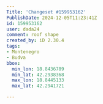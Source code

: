 ```yaml
---
Title: 'Changeset #159953162'
PublishDate: 2024-12-05T11:23:41Z
id: 159953162
user: dada24
comment: roof shape
created_by: iD 2.30.4
tags:
- Montenegro
- Budva
bbox:
  min_lon: 18.8436789
  min_lat: 42.2938368
  max_lon: 18.8445133
  max_lat: 42.2941721

---
```

